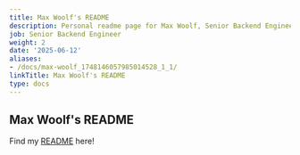 ```yaml
---
title: Max Woolf's README
description: Personal readme page for Max Woolf, Senior Backend Engineer, GitLab
job: Senior Backend Engineer
weight: 2
date: '2025-06-12'
aliases:
- /docs/max-woolf_1748146057985014528_1_1/
linkTitle: Max Woolf's README
type: docs
---
```


## Max Woolf's README

Find my [README](https://gitlab.com/mwoolf) here!
